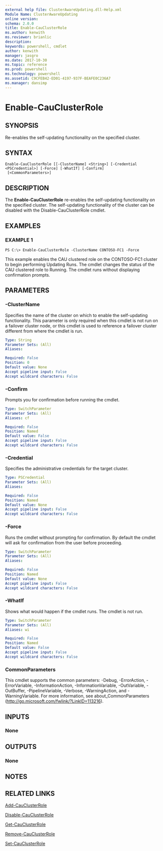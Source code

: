 ```yaml
---
external help file: ClusterAwareUpdating.dll-Help.xml
Module Name: ClusterAwareUpdating
online version: 
schema: 2.0.0
title: Enable-CauClusterRole
ms.author: kenwith
ms.reviewer: brianlic
description: 
keywords: powershell, cmdlet
author: kenwith
manager: jasgro
ms.date: 2017-10-30
ms.topic: reference
ms.prod: powershell
ms.technology: powershell
ms.assetid: C9CFEB42-ED01-4197-937F-BEAFE0C236A7
ms.manager: dansimp
---
```


# Enable-CauClusterRole

## SYNOPSIS
Re-enables the self-updating functionality on the specified cluster.

## SYNTAX

```
Enable-CauClusterRole [[-ClusterName] <String>] [-Credential <PSCredential>] [-Force] [-WhatIf] [-Confirm]
 [<CommonParameters>]
```

## DESCRIPTION
The **Enable-CauClusterRole** re-enables the self-updating functionality on the specified cluster.
The self-updating functionality of the cluster can be disabled with the Disable-CauClusterRole cmdlet.

## EXAMPLES

### EXAMPLE 1
```
PS C:\> Enable-CauClusterRole -ClusterName CONTOSO-FC1 -Force
```

This example enables the CAU clustered role on the CONTOSO-FC1 cluster to begin performing Updating Runs.
The cmdlet changes the status of the CAU clustered role to Running.
The cmdlet runs without displaying confirmation prompts.

## PARAMETERS

### -ClusterName
Specifies the name of the cluster on which to enable the self-updating functionality.
This parameter is only required when this cmdlet is not run on a failover cluster node, or this cmdlet is used to reference a failover cluster different from where the cmdlet is run.

```yaml
Type: String
Parameter Sets: (All)
Aliases: 

Required: False
Position: 0
Default value: None
Accept pipeline input: False
Accept wildcard characters: False
```

### -Confirm
Prompts you for confirmation before running the cmdlet.

```yaml
Type: SwitchParameter
Parameter Sets: (All)
Aliases: cf

Required: False
Position: Named
Default value: False
Accept pipeline input: False
Accept wildcard characters: False
```

### -Credential
Specifies the administrative credentials for the target cluster.

```yaml
Type: PSCredential
Parameter Sets: (All)
Aliases: 

Required: False
Position: Named
Default value: None
Accept pipeline input: False
Accept wildcard characters: False
```

### -Force
Runs the cmdlet without prompting for confirmation.
By default the cmdlet will ask for confirmation from the user before proceeding.

```yaml
Type: SwitchParameter
Parameter Sets: (All)
Aliases: 

Required: False
Position: Named
Default value: None
Accept pipeline input: False
Accept wildcard characters: False
```

### -WhatIf
Shows what would happen if the cmdlet runs.
The cmdlet is not run.

```yaml
Type: SwitchParameter
Parameter Sets: (All)
Aliases: wi

Required: False
Position: Named
Default value: False
Accept pipeline input: False
Accept wildcard characters: False
```

### CommonParameters
This cmdlet supports the common parameters: -Debug, -ErrorAction, -ErrorVariable, -InformationAction, -InformationVariable, -OutVariable, -OutBuffer, -PipelineVariable, -Verbose, -WarningAction, and -WarningVariable. For more information, see about_CommonParameters (http://go.microsoft.com/fwlink/?LinkID=113216).

## INPUTS

### None

## OUTPUTS

### None

## NOTES

## RELATED LINKS

[Add-CauClusterRole](./Add-CauClusterRole.md)

[Disable-CauClusterRole](./Disable-CauClusterRole.md)

[Get-CauClusterRole](./Get-CauClusterRole.md)

[Remove-CauClusterRole](./Remove-CauClusterRole.md)

[Set-CauClusterRole](./Set-CauClusterRole.md)

